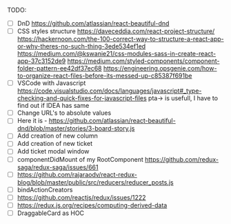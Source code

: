 TODO:
- [ ] DnD
https://github.com/atlassian/react-beautiful-dnd
- [ ] CSS styles structure
https://daveceddia.com/react-project-structure/
https://hackernoon.com/the-100-correct-way-to-structure-a-react-app-or-why-theres-no-such-thing-3ede534ef1ed
https://medium.com/@kswanie21/css-modules-sass-in-create-react-app-37c3152de9
https://medium.com/styled-components/component-folder-pattern-ee42df37ec68
https://engineering.opsgenie.com/how-to-organize-react-files-before-its-messed-up-c85387f691be
- [ ] VSCode with Javascript
https://code.visualstudio.com/docs/languages/javascript#_type-checking-and-quick-fixes-for-javascript-files
pta-> is usefull, I have to find out if IDEA has same
- [ ] Change URL's to absolute values
- [ ] Here it is - https://github.com/atlassian/react-beautiful-dnd/blob/master/stories/3-board-story.js
- [ ] Add creation of new column
- [ ] Add creation of new ticket
- [ ] Add ticket modal window
- [ ] componentDidMount of my RootComponent https://github.com/redux-saga/redux-saga/issues/661
- [ ] https://github.com/rajaraodv/react-redux-blog/blob/master/public/src/reducers/reducer_posts.js
- [ ] bindActionCreators
- [ ] https://github.com/reactjs/redux/issues/1222
- [ ] https://redux.js.org/recipes/computing-derived-data
- [ ] DraggableCard as HOC